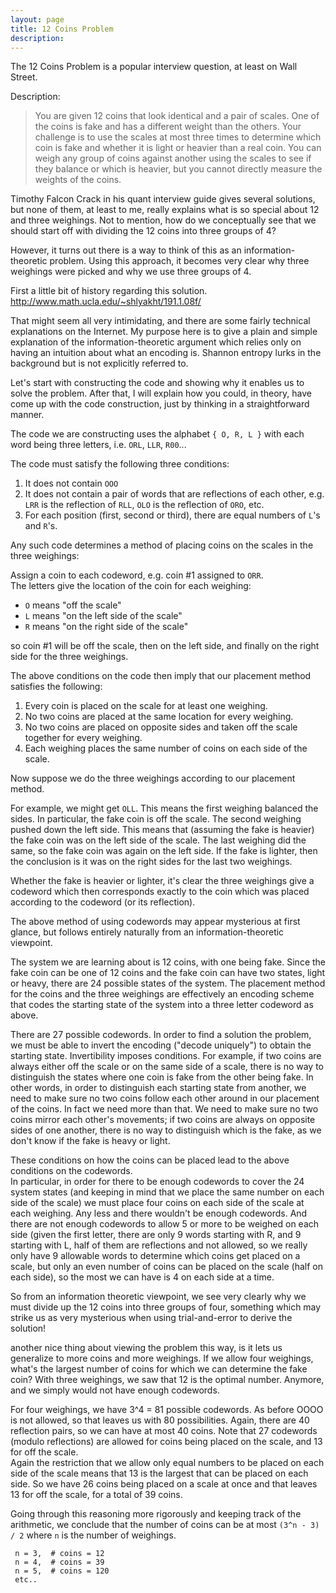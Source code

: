 ```yaml
---
layout: page
title: 12 Coins Problem
description:
---
```


The 12 Coins Problem is a popular interview question, at least on Wall Street.  

Description:

>You are given 12 coins that look identical and a pair of scales.
One of the coins is fake and has a different weight than the others.  Your challenge 
is to use the scales at most three times to determine which coin is fake and whether it 
is light or heavier than a real coin.  You can weigh any group of coins against 
another using the scales to see if they balance or which is heavier, but you cannot 
directly measure the weights of the coins.

Timothy Falcon Crack in his quant interview guide gives several solutions, but none of them, at least to me, really explains what is so special about 12 and three weighings.  Not to mention, how do we conceptually see that we should start off with dividing the 12 coins into three groups of 4? 

However, it turns out there is a way to think of this as an information-theoretic problem.  Using this approach, it becomes very clear why three weighings were picked and why we use three groups of 4.  

First a little bit of history regarding this solution.  
http://www.math.ucla.edu/~shlyakht/191.1.08f/

That might seem all very intimidating, and there are some fairly technical explanations on the Internet.  My purpose here is to give a plain and simple explanation of the information-theoretic argument which relies only on having an intuition about what an encoding is.  Shannon entropy lurks in the background but is not explicitly referred to.

Let's start with constructing the code and showing why it enables us to solve the problem.  After that, I will explain how you could, in theory, have come up with the code construction, just by thinking in a straightforward manner.
    
The code we are constructing uses the alphabet `{ O, R, L }` with each word being 
    three letters, i.e. `ORL`, `LLR`, `R00`...

The code must satisfy the following three conditions:

1. It does not contain `OOO`
2. It does not contain a pair of words that are reflections of each other, e.g. 
   `LRR` is the reflection of `RLL`, `OLO` is the reflection of `ORO`, etc.
3. For each position (first, second or third), there are equal numbers of `L`'s and `R`'s.


Any such code determines a method of placing coins on the scales in the three 
weighings: 

Assign a coin to each codeword, e.g. coin #1 assigned to `ORR`.  
The letters give the location of the coin for each weighing: 

   - `O` means "off the scale"
   - `L` means "on the left side of the scale"
   - `R` means "on the right side of the scale"
   
so coin #1 will be off the scale, then on the left side, and finally on the right 
side for the three weighings.  

The above conditions on the code then imply that our placement method satisfies the 
following:
 
1. Every coin is placed on the scale for at least one weighing.
2. No two coins are placed at the same location for every weighing.
3. No two coins are placed on opposite sides and taken off the scale together
   for every weighing.
4. Each weighing places the same number of coins on each side of the scale.

Now suppose we do the three weighings according to our placement method.

For example, we might get `OLL`.  This means the first weighing balanced the sides.
In particular, the fake coin is off the scale.  The second weighing pushed down 
the left side.  This means that (assuming the fake is heavier) the fake coin was 
on the left side of the scale.  The last weighing did the same, so the fake coin was
again on the left side.  If the fake is lighter, then the conclusion is it was 
on the right sides for the last two weighings.

Whether the fake is heavier or lighter, it's clear the three weighings give a 
codeword which then corresponds exactly to the coin which was placed according 
to the codeword (or its reflection).  


The above method of using codewords may appear mysterious at first glance, but follows 
entirely naturally from an information-theoretic viewpoint.

The system we are learning about is 12 coins, with one being fake.  Since the fake coin 
can be one of 12 coins and the fake coin can have two states, light or heavy, there are 
24 possible states of the system.  The placement method for the coins and the three 
weighings are effectively an encoding scheme that codes the starting state of the system 
into a three letter codeword as above.  

There are 27 possible codewords.  In order to find a solution the problem, we must be able 
to invert the encoding ("decode uniquely") to obtain the starting state.  Invertibility imposes 
conditions.   For example, if two coins are always either off the scale
or on the same side of a scale, there is no way to distinguish the states where one coin is fake 
from the other being fake.  In other words, in order to distinguish each starting state from another, 
we need to make sure no two coins follow each other around in our placement of the coins.  In fact 
we need more than that.  We need to make sure no two coins mirror each other's movements; if two 
coins are always on opposite sides of one another, there is no way to distinguish which is the fake, 
as we don't know if the fake is heavy or light.  

These conditions on how the coins can be placed lead to the above conditions on the codewords.  
In particular, in order for there to be enough codewords to cover the 24 system states (and keeping 
in mind that we place the same number on each side of the scale) we must place four coins on each side 
of the scale at each weighing.  Any less and there wouldn't be enough codewords.  And there are not 
enough codewords to allow 5 or more to be weighed on each side (given the first letter, there are only 
9 words starting with R, and 9 starting with L, half of them are reflections and not allowed, so we really 
only have 9 allowable words to determine which coins get placed on a scale, but only an even number of 
coins can be placed on the scale (half on each side), so the most we can have is 4 on each side at a time.

So from an information theoretic viewpoint, we see very clearly why we must divide up the 12 coins into 
three groups of four, something which may strike us as very mysterious when using trial-and-error to 
derive the solution!

 another nice thing about viewing the problem this way, is it lets us generalize to more coins and more 
 weighings.  If we allow four weighings, what's the largest number of coins for which we can determine 
 the fake coin?  With three weighings, we saw that 12 is the optimal number.  Anymore, and we simply 
 would not have enough codewords.  
 
 For four weighings, we have 3^4 = 81 possible codewords.  As before OOOO is not allowed, so that leaves 
 us with 80 possibilities.  Again, there are 40 reflection pairs, so we can have at most 40 coins.  Note 
 that 27 codewords (modulo reflections) are allowed for coins being placed on the scale, and 13 for off the scale.   
 Again the restriction that we allow only equal numbers to be placed on each side of the scale means that 
 13 is the largest that can be placed on each side.  So we have 26 coins being placed on a scale at once 
 and that leaves 13 for off the scale, for a total of 39 coins.
 
 Going through this reasoning more rigorously and keeping track of the arithmetic, we conclude that
 the number of coins can be at most `(3^n - 3) / 2` where `n` is the number of weighings.  
 
     n = 3,  # coins = 12
     n = 4,  # coins = 39
     n = 5,  # coins = 120
     etc..
  

